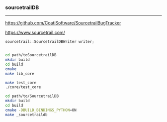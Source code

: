 ### sourcetrailDB
---
https://github.com/CoatiSoftware/SourcetrailBugTracker

https://www.sourcetrail.com/

```cc
sourcetrail::SourcetrailDBWriter writer;



```

```sh
cd path/toSourcetrailDB
mkdir build
cd build
cmake 
make lib_core

make test_core
./core/test_core

cd path/to/SourcetrailDB
mkdir build
cd build
cmake -DBUILD_BINDINGS_PYTHON=ON
make _sourcetraildb
```

```
```


